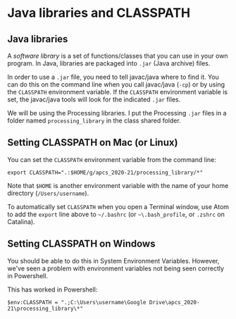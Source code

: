 # Java libraries and CLASSPATH

## Java libraries

A _software library_ is a set of functions/classes that you can use in your own
program.  In Java, libraries are packaged into `.jar` (Java archive) files.

In order to use a `.jar` file, you need to tell javac/java where to find it.
You can do this on the command line when you call javac/java (`-cp`) or by
using the `CLASSPATH` environment variable.  If the `CLASSPATH` environment
variable is set, the javac/java tools will look for the indicated `.jar` files.

We will be using the Processing libraries.  I put the Processing `.jar` files
in a folder named `processing_library` in the class shared folder.

## Setting CLASSPATH on Mac (or Linux)

You can set the `CLASSPATH` environment variable from the command line:
```
export CLASSPATH=".:$HOME/g/apcs_2020-21/processing_library/*"
```

Note that `$HOME` is another environment variable with the name of your home
directory (`/Users/username`).

To automatically set `CLASSPATH` when you open a Terminal window, use Atom to
add the `export` line above to `~/.bashrc` (or `~\.bash_profile`, or `.zshrc`
on Catalina).

## Setting CLASSPATH on Windows

You should be able to do this in System Environment Variables.  However, we've
seen a problem with environment variables not being seen correctly in
Powershell.

This has worked in Powershell:
```
$env:CLASSPATH = ".;C:\Users\username\Google Drive\apcs_2020-21\processing_library\*"
```

